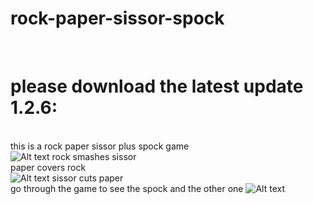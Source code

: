 # rock-paper-sissor-spock
<br>
<h1>please download the latest update 1.2.6:  </h1>
<a herf="https://github.com/superking816pro/rock-paper-sissor-spock/releases/tag/1.2.6">
<br>
this is a rock paper sissor plus spock game <br>
<img
  src="https://user-images.githubusercontent.com/93249134/178258212-49912460-73e7-41ff-bcfc-ac827935951d.PNG"
  alt="Alt text"
  title="Optional title"
  style="display: inline-block; margin: 0 auto; max-width: 300px">
rock smashes sissor <br>
paper covers rock <br>
<img
  src="https://user-images.githubusercontent.com/93249134/178258223-13f306e0-92b3-4f10-8d94-cbdf59480690.png"
  alt="Alt text"
  title="Optional title"
  style="display: inline-block; margin: 0 auto; max-width: 300px">
sissor cuts paper <br>
go through the game to see the spock and the other one
<img
  src="https://user-images.githubusercontent.com/93249134/178258226-fde6ff4b-559a-4727-91d6-b45169f6a566.PNG"
  alt="Alt text"
  title="Optional title"
  style="display: inline-block; margin: 0 auto; max-width: 300px">

<!--- just ![Caspture](https://user-images.githubusercontent.com/93249134/178258212-49912460-73e7-41ff-bcfc-ac827935951d.PNG) --->
<!--- just ![z](https://user-images.githubusercontent.com/93249134/178258223-13f306e0-92b3-4f10-8d94-cbdf59480690.png) --->
<!--- just ![Capturse](https://user-images.githubusercontent.com/93249134/178258226-fde6ff4b-559a-4727-91d6-b45169f6a566.PNG) --->
